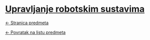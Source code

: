 # [Upravljanje robotskim sustavima](https://www.github.com/studosi-fer/URSu)
[<- Stranica predmeta](https://www.fer.unizg.hr/predmet/urs_a)

[<- Povratak na listu predmeta](https://www.github.com/studosi/FER)